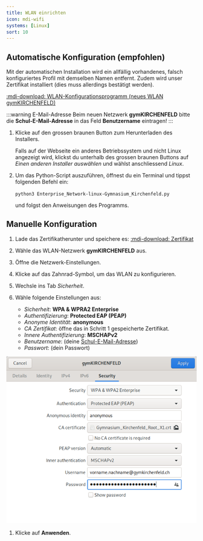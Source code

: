 ```yaml
---
title: WLAN einrichten
icon: mdi-wifi
systems: [Linux]
sort: 10
---
```




## Automatische Konfiguration (empfohlen)

Mit der automatischen Installation wird ein allfällig vorhandenes, falsch konfiguriertes Profil mit demselben Namen entfernt. Zudem wird unser Zertifikat installiert (dies muss allerdings bestätigt werden).

[:mdi-download: WLAN-Konfigurationsprogramm (neues WLAN gymKIRCHENFELD)][1]

[1]: https://enterprise-wifi.net/?idp=572&profile=332

:::warning E-Mail-Adresse
Beim neuen Netzwerk __gymKIRCHENFELD__ bitte die **Schul-E-Mail-Adresse** in das Feld __Benutzername__ eintragen!
:::

1. Klicke auf den grossen braunen Button zum Herunterladen des Installers.

   Falls auf der Webseite ein anderes Betriebssystem und nicht Linux angezeigt wird, klickst du unterhalb des grossen braunen Buttons auf _Einen anderen Installer auswählen_ und wählst anschliessend _Linux_.
2. Um das Python-Script auszuführen, öffnest du ein Terminal und tippst folgenden Befehl ein:

   `python3 Enterprise_Network-linux-Gymnasium_Kirchenfeld.py`

   und folgst den Anweisungen des Programms.

## Manuelle Konfiguration

1. Lade das Zertifikatherunter und speichere es:
   [:mdi-download: Zertifikat][2]
2. Wähle das WLAN-Netzwerk **gymKIRCHENFELD** aus.
3. Öffne die Netzwerk-Einstellungen.
4. Klicke auf das Zahnrad-Symbol, um das WLAN zu konfigurieren.
5. Wechsle ins Tab _Sicherheit_.
6. Wähle folgende Einstellungen aus:

    - _Sicherheit_: **WPA & WPRA2 Enterprise**
    - _Authentifizierung_: **Protected EAP (PEAP)**
    - _Anonyme Identität_: **anonymous**
    - _CA Zertifikat_: öffne das in Schritt 1 gespeicherte Zertifikat.
    - _Innere Authentifizierung_: **MSCHAPv2**
    - _Benutzername_: (deine [Schul-E-Mail-Adresse](/byod/konto))
    - _Passwort_: (dein Passwort)

![](./wlan.png)

1. Klicke auf __Anwenden__.

[2]: https://media.mygymer.ch/wifi/Gymnasium_Kirchenfeld_Root_X1.crt
